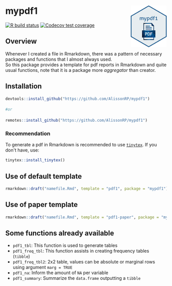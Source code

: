 # mypdf1 <img src='man/figures/fig/mypdf1.png' align="right" height="130" /></a>

[![R build
status](https://github.com/tidyverse/ggplot2/workflows/R-CMD-check/badge.svg)](https://github.com/AlissonRP/mypdf1/actions)
[![Codecov 
test coverage](https://codecov.io/gh/AlissonRP/mypdf1/branch/main/graph/badge.svg)](https://app.codecov.io/gh/AlissonRP/mypdf1?branch=main)






## Overview
Whenever I created a file in Rmarkdown, there was a pattern of necessary packages and functions that I almost always used.  
So this package provides a template for pdf reports in Rmarkdown and quite usual functions, note that it is a package more *aggregator* than creator.   

## Installation
```r
devtools::install_github("https://github.com/AlissonRP/mypdf1")

#or

remotes::install_github("https://github.com/AlissonRP/mypdf1")
```
### Recommendation
To generate a pdf in Rmarkdown is recommended to use [`tinytex`](https://cran.r-project.org/web/packages/tinytex/index.html). If you don't have, use:

```r
tinytex::install_tinytex()
```

## Use of default template
```r
rmarkdown::draft("namefile.Rmd", template = "pdf1", package = "mypdf1")
```
## Use of paper template

```r
rmarkdown::draft("namefile.Rmd", template = "pdf1-paper", package = "mypdf1", create_dir = FALSE)
```

## Some functions already available
* `pdf1_tbl`: This function is used to generate tables
* `pdf1_freq_tbl`: This function assists in creating frequency tables (`tibble`) 
* `pdf1_freq_tbl2`: 2x2 table, values can be absolute or marginal rows using argument `marg = TRUE`
* `pdf1_na`: Inform the amount of `NA` per variable
* `pdf1_summary`: Summarize the `data.frame` outputting a `tibble`
